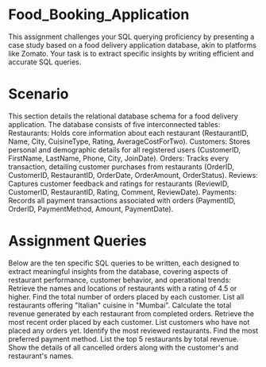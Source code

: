 # Food_Booking_Application

This assignment challenges your SQL querying proficiency by presenting a case study based on a food delivery application database, akin to platforms like Zomato. Your task is to extract specific insights by writing efficient and accurate SQL queries.

# Scenario
This section details the relational database schema for a food delivery application. The database consists of five interconnected tables: Restaurants: Holds core information about each restaurant (RestaurantID, Name, City, CuisineType, Rating, AverageCostForTwo). Customers: Stores personal and demographic details for all registered users (CustomerID, FirstName, LastName, Phone, City, JoinDate). Orders: Tracks every transaction, detailing customer purchases from restaurants (OrderID, CustomerID, RestaurantID, OrderDate, OrderAmount, OrderStatus). Reviews: Captures customer feedback and ratings for restaurants (ReviewID, CustomerID, RestaurantID, Rating, Comment, ReviewDate). Payments: Records all payment transactions associated with orders (PaymentID, OrderID, PaymentMethod, Amount, PaymentDate).

# Assignment Queries
Below are the ten specific SQL queries to be written, each designed to extract meaningful insights from the database, covering aspects of restaurant performance, customer behavior, and operational trends: Retrieve the names and locations of restaurants with a rating of 4.5 or higher. Find the total number of orders placed by each customer. List all restaurants offering "Italian" cuisine in "Mumbai". Calculate the total revenue generated by each restaurant from completed orders. Retrieve the most recent order placed by each customer. List customers who have not placed any orders yet. Identify the most reviewed restaurants. Find the most preferred payment method. List the top 5 restaurants by total revenue. Show the details of all cancelled orders along with the customer's and restaurant's names.
